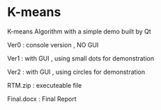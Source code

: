 # K-means
K-means Algorithm  with a simple demo built by Qt

Ver0 : console version , NO GUI

Ver1 : with GUI , using small dots for demonstration

Ver2 : with GUI , using circles for demonstration

RTM.zip : executeable file

Final.docx : Final Report


